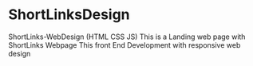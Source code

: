 # ShortLinksDesign
ShortLinks-WebDesign (HTML CSS JS)
This is a Landing web page with ShortLinks Webpage 
This front End Development with responsive web design
